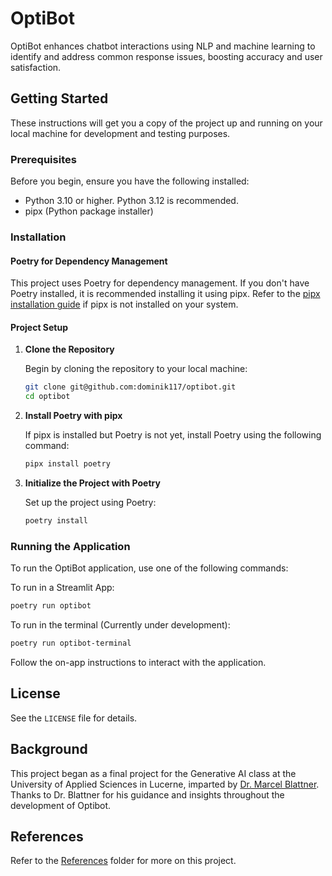 # OptiBot

OptiBot enhances chatbot interactions using NLP and machine learning to identify and address common response issues, boosting accuracy and user satisfaction.

## Getting Started

These instructions will get you a copy of the project up and running on your local machine for development and testing purposes.

### Prerequisites

Before you begin, ensure you have the following installed:

- Python 3.10 or higher. Python 3.12 is recommended.
- pipx (Python package installer)

### Installation

#### Poetry for Dependency Management

This project uses Poetry for dependency management. If you don't have Poetry installed, it is recommended installing it using pipx. Refer to the [pipx installation guide](https://pypa.github.io/pipx/installation/) if pipx is not installed on your system.

#### Project Setup

1. **Clone the Repository**

   Begin by cloning the repository to your local machine:

   ```bash
   git clone git@github.com:dominik117/optibot.git
   cd optibot
   ```

2. **Install Poetry with pipx**

   If pipx is installed but Poetry is not yet, install Poetry using the following command:

   ```bash
   pipx install poetry
   ```

3. **Initialize the Project with Poetry**

   Set up the project using Poetry:

   ```bash
   poetry install
   ```

### Running the Application

To run the OptiBot application, use one of the following commands:

To run in a Streamlit App:

```bash
poetry run optibot
```

To run in the terminal (Currently under development):

```bash
poetry run optibot-terminal
```

Follow the on-app instructions to interact with the application.


## License

See the `LICENSE` file for details.

## Background

This project began as a final project for the Generative AI class at the University of Applied Sciences in Lucerne, imparted by [Dr. Marcel Blattner](https://www.linkedin.com/in/marcelblattner/). Thanks to Dr. Blattner for his guidance and insights throughout the development of Optibot.

## References

Refer to the [References](./references/) folder for more on this project.




